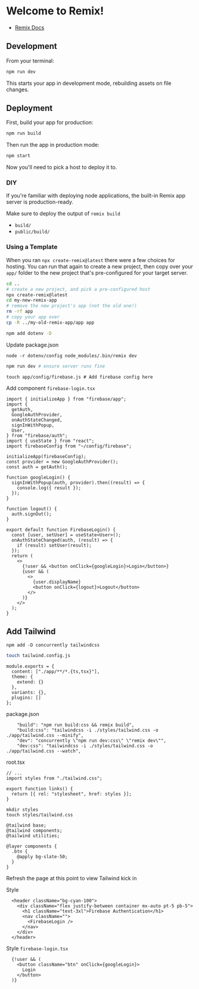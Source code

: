 # Welcome to Remix!

- [Remix Docs](https://remix.run/docs)

## Development

From your terminal:

```sh
npm run dev
```

This starts your app in development mode, rebuilding assets on file changes.

## Deployment

First, build your app for production:

```sh
npm run build
```

Then run the app in production mode:

```sh
npm start
```

Now you'll need to pick a host to deploy it to.

### DIY

If you're familiar with deploying node applications, the built-in Remix app server is production-ready.

Make sure to deploy the output of `remix build`

- `build/`
- `public/build/`

### Using a Template

When you ran `npx create-remix@latest` there were a few choices for hosting. You can run that again to create a new project, then copy over your `app/` folder to the new project that's pre-configured for your target server.

```sh
cd ..
# create a new project, and pick a pre-configured host
npx create-remix@latest
cd my-new-remix-app
# remove the new project's app (not the old one!)
rm -rf app
# copy your app over
cp -R ../my-old-remix-app/app app
```

```sh
npm add dotenv -D
```

Update package.json

```
node -r dotenv/config node_modules/.bin/remix dev
```

```sh
npm run dev # ensure server runs fine
```

```
touch app/config/firebase.js # Add firebase config here
```

Add component `firebase-login.tsx`

```tsx:title=app/components/firebase-login.tsx
import { initializeApp } from "firebase/app";
import {
  getAuth,
  GoogleAuthProvider,
  onAuthStateChanged,
  signInWithPopup,
  User,
} from "firebase/auth";
import { useState } from "react";
import firebaseConfig from "~/config/firebase";

initializeApp(firebaseConfig);
const provider = new GoogleAuthProvider();
const auth = getAuth();

function googleLogin() {
  signInWithPopup(auth, provider).then((result) => {
    console.log({ result });
  });
}

function logout() {
  auth.signOut();
}

export default function FirebaseLogin() {
  const [user, setUser] = useState<User>();
  onAuthStateChanged(auth, (result) => {
    if (result) setUser(result);
  });
  return (
    <>
      {!user && <button onClick={googleLogin}>Login</button>}
      {user && (
        <>
          {user.displayName}
          <button onClick={logout}>Logout</button>
        </>
      )}
    </>
  );
}
```

## Add Tailwind

```
npm add -D concurrently tailwindcss
```

```sh
touch tailwind.config.js
```

```
module.exports = {
  content: ["./app/**/*.{ts,tsx}"],
  theme: {
    extend: {}
  },
  variants: {},
  plugins: []
};
```

package.json

```
    "build": "npm run build:css && remix build",
    "build:css": "tailwindcss -i ./styles/tailwind.css -o ./app/tailwind.css --minify",
    "dev": "concurrently \"npm run dev:css\" \"remix dev\"",
    "dev:css": "tailwindcss -i ./styles/tailwind.css -o ./app/tailwind.css --watch",
```

root.tsx

```
// ...
import styles from "./tailwind.css";

export function links() {
  return [{ rel: "stylesheet", href: styles }];
}
```

```
mkdir styles
touch styles/tailwind.css
```

```
@tailwind base;
@tailwind components;
@tailwind utilities;

@layer components {
  .btn {
    @apply bg-slate-50;
  }
}
```

Refresh the page at this point to view Tailwind kick in

Style

```tsx:title=index.tsx
  <header className="bg-cyan-100">
    <div className="flex justify-between container mx-auto pt-5 pb-5">
      <h1 className="text-3xl">Firebase Authentication</h1>
      <nav className="">
        <FirebaseLogin />
      </nav>
    </div>
  </header>
```

Style `firebase-login.tsx`

```
  {!user && (
    <button className="btn" onClick={googleLogin}>
      Login
    </button>
  )}
```
